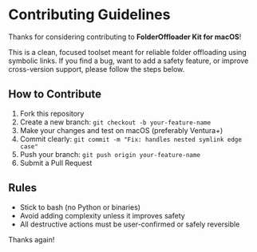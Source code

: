 # Contributing Guidelines

Thanks for considering contributing to **FolderOffloader Kit for macOS**!

This is a clean, focused toolset meant for reliable folder offloading using symbolic links. If you find a bug, want to add a safety feature, or improve cross-version support, please follow the steps below.

## How to Contribute

1. Fork this repository
2. Create a new branch: `git checkout -b your-feature-name`
3. Make your changes and test on macOS (preferably Ventura+)
4. Commit clearly: `git commit -m "Fix: handles nested symlink edge case"`
5. Push your branch: `git push origin your-feature-name`
6. Submit a Pull Request

## Rules

- Stick to bash (no Python or binaries)
- Avoid adding complexity unless it improves safety
- All destructive actions must be user-confirmed or safely reversible

Thanks again!
